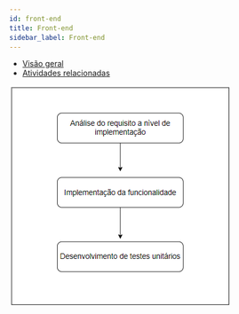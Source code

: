 ```yaml
---
id: front-end
title: Front-end
sidebar_label: Front-end
---
```


- [Visão geral](#visão-geral)
- [Atividades relacionadas](#atividades-relacionadas)

![Workflow](/img/solution/products/front-end/front-end-workflow.png)
